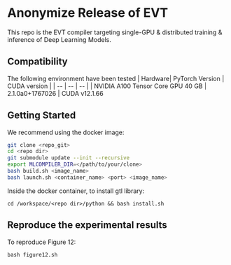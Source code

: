# Anonymize Release of EVT

This repo is the EVT compiler 
targeting single-GPU & distributed training & inference of Deep Learning Models.

## Compatibility

The following environment have been tested
| Hardware| PyTorch Version | CUDA version |
| --      | --              | --           |
| NVIDIA A100 Tensor Core GPU 40 GB | 2.1.0a0+1767026 | CUDA v12.1.66

## Getting Started

We recommend using the docker image:
```bash
git clone <repo_git>
cd <repo dir>
git submodule update --init --recursive
export MLCOMPILER_DIR=</path/to/your/clone>
bash build.sh <image_name>
bash launch.sh <container_name> <port> <image_name>
```

Inside the docker container, to install gtl library:
```
cd /workspace/<repo dir>/python && bash install.sh
```


## Reproduce the experimental results
To reproduce Figure 12:
```
bash figure12.sh
```